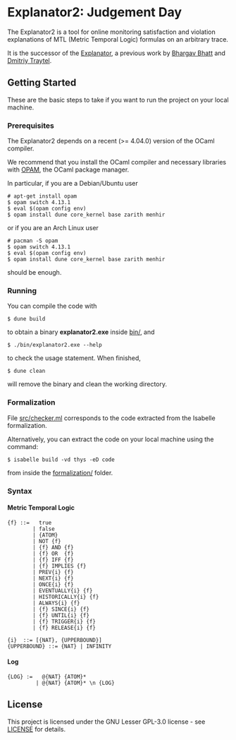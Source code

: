 # Explanator2: Judgement Day

The Explanator2 is a tool for online monitoring satisfaction and violation explanations of MTL (Metric Temporal Logic) formulas on an arbitrary trace.

It is the successor of the [Explanator](https://bitbucket.org/traytel/explanator/src/master/), a previous work by [Bhargav Bhatt](https://bhargavbh.github.io/) and [Dmitriy Traytel](https://www21.in.tum.de/~traytel/).

## Getting Started

These are the basic steps to take if you want to run the project on your local machine.

### Prerequisites

The Explanator2 depends on a recent (>= 4.04.0) version of the OCaml compiler.

We recommend that you install the OCaml compiler and necessary libraries with [OPAM](https://opam.ocaml.org/doc/Install.html), the OCaml package manager.

In particular, if you are a Debian/Ubuntu user

```
# apt-get install opam
$ opam switch 4.13.1
$ eval $(opam config env)
$ opam install dune core_kernel base zarith menhir
```

or if you are an Arch Linux user

```
# pacman -S opam
$ opam switch 4.13.1
$ eval $(opam config env)
$ opam install dune core_kernel base zarith menhir
```

should be enough.

### Running

You can compile the code with

```
$ dune build
```

to obtain a binary **explanator2.exe** inside [bin/](bin/), and

```
$ ./bin/explanator2.exe --help
```

to check the usage statement. When finished,

```
$ dune clean
```

will remove the binary and clean the working directory.

### Formalization

File [src/checker.ml](src/checker.ml) corresponds to the code extracted from the Isabelle formalization.

Alternatively, you can extract the code on your local machine using the command:

```
$ isabelle build -vd thys -eD code
```

from inside the [formalization/](formalization/) folder.

### Syntax

#### Metric Temporal Logic
```
{f} ::=   true
        | false
        | {ATOM}
        | NOT {f}
        | {f} AND {f}
        | {f} OR  {f}
        | {f} IFF {f}
        | {f} IMPLIES {f}
        | PREV{i} {f}
        | NEXT{i} {f}
        | ONCE{i} {f}
        | EVENTUALLY{i} {f}
        | HISTORICALLY{i} {f}
        | ALWAYS{i} {f}
        | {f} SINCE{i} {f}
        | {f} UNTIL{i} {f}
        | {f} TRIGGER{i} {f}
        | {f} RELEASE{i} {f}

{i}  ::= [{NAT}, {UPPERBOUND}]
{UPPERBOUND} ::= {NAT} | INFINITY
```

#### Log
```
{LOG} :=   @{NAT} {ATOM}*
         | @{NAT} {ATOM}* \n {LOG}
```

## License

This project is licensed under the GNU Lesser GPL-3.0 license - see [LICENSE](LICENSE) for details.
